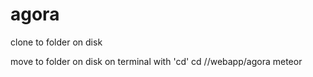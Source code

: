 # agora

clone to folder on disk

move to folder on disk on terminal with 'cd'
cd /<your-path-here>/webapp/agora
meteor
